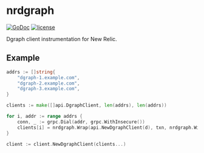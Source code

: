# nrdgraph
[![GoDoc](https://godoc.org/github.com/izumin5210/nrdgraph?status.svg)](https://godoc.org/github.com/izumin5210/nrdgraph)
[![license](https://img.shields.io/github/license/izumin5210/nrdgraph.svg)](./LICENSE)

Dgraph client instrumentation for New Relic.

## Example

```go
addrs := []string{
	"dgraph-1.example.com",
	"dgraph-2.example.com",
	"dgraph-3.example.com",
}

clients := make([]api.DgraphClient, len(addrs), len(addrs))

for i, addr := range addrs {
	conn, _ := grpc.Dial(addr, grpc.WithInsecure())
	clients[i] = nrdgraph.Wrap(api.NewDgraphClient(d), txn, nrdgraph.WithHost(addr))
}

client := client.NewDgraphClient(clients...)
```
